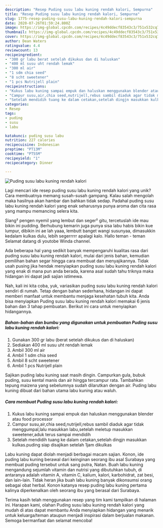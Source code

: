 ```yaml
---
description: "Resep Puding susu labu kuning rendah kalori, Sempurna"
title: "Resep Puding susu labu kuning rendah kalori, Sempurna"
slug: 1775-resep-puding-susu-labu-kuning-rendah-kalori-sempurna
date: 2020-07-26T01:59:24.800Z
image: https://img-global.cpcdn.com/recipes/4c49ddecf83543c3/751x532cq70/puding-susu-labu-kuning-rendah-kalori-foto-resep-utama.jpg
thumbnail: https://img-global.cpcdn.com/recipes/4c49ddecf83543c3/751x532cq70/puding-susu-labu-kuning-rendah-kalori-foto-resep-utama.jpg
cover: https://img-global.cpcdn.com/recipes/4c49ddecf83543c3/751x532cq70/puding-susu-labu-kuning-rendah-kalori-foto-resep-utama.jpg
author: Dean Waters
ratingvalue: 4.4
reviewcount: 13
recipeingredient:
- "300 gr labu berat setelah dikukus dan di haluskan"
- "400 ml susu uht rendah lemak"
- "300 ml air"
- "1 sdm chia seed"
- "8 scht sweetener"
- "1 pcs Nutrijell plain"
recipeinstructions:
- "Kukus labu kuning sampai empuk dan haluskan menggunakan blender atau food processor"
- "Campur susu,air,chia seed,nutrijell,rebus sambil diaduk agar tidak menggumpal,lalu masukkan labu,setelah meletup masukkan sweetener,aduk terus sampai mendidih"
- "Setelah mendidih tuang ke dalam cetakan,setelah dingjn masukkan kulkas.puding siap disajikan setelah 1jam dikulkas"
categories:
- Resep
tags:
- puding
- susu
- labu

katakunci: puding susu labu 
nutrition: 227 calories
recipecuisine: Indonesian
preptime: "PT13M"
cooktime: "PT55M"
recipeyield: "1"
recipecategory: Dinner

---
```



![Puding susu labu kuning rendah kalori](https://img-global.cpcdn.com/recipes/4c49ddecf83543c3/751x532cq70/puding-susu-labu-kuning-rendah-kalori-foto-resep-utama.jpg)

Lagi mencari ide resep puding susu labu kuning rendah kalori yang unik? Cara membuatnya memang susah-susah gampang. Kalau salah mengolah maka hasilnya akan hambar dan bahkan tidak sedap. Padahal puding susu labu kuning rendah kalori yang enak seharusnya punya aroma dan cita rasa yang mampu memancing selera kita.

Siang² pengen nyemil yang lembut dan seger² gitu, tercetuslah ide mau bikin ini pudding. Berhubung kemarin juga punya sisa labu habis bikin kue lumpur, dibikin ini ae lah yaaa, lembutt banget wangi susunyaa, dimasukkin kedalam kulkas dulu, lebih segerrrrr apalagi kalo. Hallo teman - teman Selamat datang di youtobe Winda channel.

Ada beberapa hal yang sedikit banyak mempengaruhi kualitas rasa dari puding susu labu kuning rendah kalori, mulai dari jenis bahan, kemudian pemilihan bahan segar hingga cara membuat dan menyajikannya. Tidak usah pusing jika hendak menyiapkan puding susu labu kuning rendah kalori yang enak di mana pun anda berada, karena asal sudah tahu triknya maka hidangan ini dapat jadi sajian istimewa.


Nah, kali ini kita coba, yuk, variasikan puding susu labu kuning rendah kalori sendiri di rumah. Tetap dengan bahan sederhana, hidangan ini dapat memberi manfaat untuk membantu menjaga kesehatan tubuh kita. Anda bisa menyiapkan Puding susu labu kuning rendah kalori memakai 6 jenis bahan dan 3 tahap pembuatan. Berikut ini cara untuk menyiapkan hidangannya.

<!--inarticleads1-->

##### Bahan-bahan dan bumbu yang digunakan untuk pembuatan Puding susu labu kuning rendah kalori:

1. Gunakan 300 gr labu (berat setelah dikukus dan di haluskan)
1. Sediakan 400 ml susu uht rendah lemak
1. Ambil 300 ml air
1. Ambil 1 sdm chia seed
1. Ambil 8 scht sweetener
1. Ambil 1 pcs Nutrijell plain


Sajikan puding labu kuning saat masih dingin. Campurkan gula, bubuk puding, susu kental manis dan air hingga tercampur rata. Tambahkan tepung maizena yang sebelumnya sudah dilarutkan dengan air. Puding labu kuning dibuat dari bahan utama labu kuning atau waluh. 

<!--inarticleads2-->

##### Cara membuat Puding susu labu kuning rendah kalori:

1. Kukus labu kuning sampai empuk dan haluskan menggunakan blender atau food processor
1. Campur susu,air,chia seed,nutrijell,rebus sambil diaduk agar tidak menggumpal,lalu masukkan labu,setelah meletup masukkan sweetener,aduk terus sampai mendidih
1. Setelah mendidih tuang ke dalam cetakan,setelah dingjn masukkan kulkas.puding siap disajikan setelah 1jam dikulkas


Labu kuning dapat diolah menjadi berbagai macam sajian. Konon, ide puding labu kuning berawal dari keinginan seorang ibu asal Surabaya yang membuat puding tersebut untuk sang putra, Natan. Buah labu kuning mengandung sejumlah vitamin dan nutrisi yang dibutuhkan tubuh, di antaranya adalah vitamin A, vitamin C, kalium, kalori, karbohidrat, zat besi, dan lain-lain. Tidak heran jika buah labu kuning banyak dikonsumsi orang sebagai obat herbal. Konon katanya resep puding labu kuning pertama kalinya diperkenalkan oleh seorang ibu yang berasal dari Surabaya. 

Terima kasih telah menggunakan resep yang tim kami tampilkan di halaman ini. Harapan kami, olahan Puding susu labu kuning rendah kalori yang mudah di atas dapat membantu Anda menyiapkan hidangan yang menarik untuk keluarga/teman ataupun menjadi inspirasi dalam berjualan makanan. Semoga bermanfaat dan selamat mencoba!
